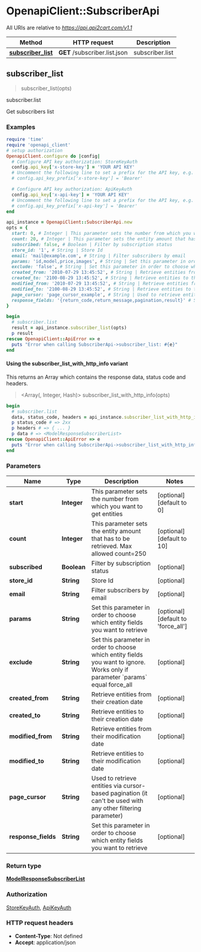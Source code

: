 # OpenapiClient::SubscriberApi

All URIs are relative to *https://api.api2cart.com/v1.1*

| Method | HTTP request | Description |
| ------ | ------------ | ----------- |
| [**subscriber_list**](SubscriberApi.md#subscriber_list) | **GET** /subscriber.list.json | subscriber.list |


## subscriber_list

> <ModelResponseSubscriberList> subscriber_list(opts)

subscriber.list

Get subscribers list

### Examples

```ruby
require 'time'
require 'openapi_client'
# setup authorization
OpenapiClient.configure do |config|
  # Configure API key authorization: StoreKeyAuth
  config.api_key['x-store-key'] = 'YOUR API KEY'
  # Uncomment the following line to set a prefix for the API key, e.g. 'Bearer' (defaults to nil)
  # config.api_key_prefix['x-store-key'] = 'Bearer'

  # Configure API key authorization: ApiKeyAuth
  config.api_key['x-api-key'] = 'YOUR API KEY'
  # Uncomment the following line to set a prefix for the API key, e.g. 'Bearer' (defaults to nil)
  # config.api_key_prefix['x-api-key'] = 'Bearer'
end

api_instance = OpenapiClient::SubscriberApi.new
opts = {
  start: 0, # Integer | This parameter sets the number from which you want to get entities
  count: 20, # Integer | This parameter sets the entity amount that has to be retrieved. Max allowed count=250
  subscribed: false, # Boolean | Filter by subscription status
  store_id: '1', # String | Store Id
  email: 'mail@example.com', # String | Filter subscribers by email
  params: 'id,model,price,images', # String | Set this parameter in order to choose which entity fields you want to retrieve
  exclude: 'false', # String | Set this parameter in order to choose which entity fields you want to ignore. Works only if parameter `params` equal force_all
  created_from: '2010-07-29 13:45:52', # String | Retrieve entities from their creation date
  created_to: '2100-08-29 13:45:52', # String | Retrieve entities to their creation date
  modified_from: '2010-07-29 13:45:52', # String | Retrieve entities from their modification date
  modified_to: '2100-08-29 13:45:52', # String | Retrieve entities to their modification date
  page_cursor: 'page_cursor_example', # String | Used to retrieve entities via cursor-based pagination (it can't be used with any other filtering parameter)
  response_fields: '{return_code,return_message,pagination,result}' # String | Set this parameter in order to choose which entity fields you want to retrieve
}

begin
  # subscriber.list
  result = api_instance.subscriber_list(opts)
  p result
rescue OpenapiClient::ApiError => e
  puts "Error when calling SubscriberApi->subscriber_list: #{e}"
end
```

#### Using the subscriber_list_with_http_info variant

This returns an Array which contains the response data, status code and headers.

> <Array(<ModelResponseSubscriberList>, Integer, Hash)> subscriber_list_with_http_info(opts)

```ruby
begin
  # subscriber.list
  data, status_code, headers = api_instance.subscriber_list_with_http_info(opts)
  p status_code # => 2xx
  p headers # => { ... }
  p data # => <ModelResponseSubscriberList>
rescue OpenapiClient::ApiError => e
  puts "Error when calling SubscriberApi->subscriber_list_with_http_info: #{e}"
end
```

### Parameters

| Name | Type | Description | Notes |
| ---- | ---- | ----------- | ----- |
| **start** | **Integer** | This parameter sets the number from which you want to get entities | [optional][default to 0] |
| **count** | **Integer** | This parameter sets the entity amount that has to be retrieved. Max allowed count&#x3D;250 | [optional][default to 10] |
| **subscribed** | **Boolean** | Filter by subscription status | [optional] |
| **store_id** | **String** | Store Id | [optional] |
| **email** | **String** | Filter subscribers by email | [optional] |
| **params** | **String** | Set this parameter in order to choose which entity fields you want to retrieve | [optional][default to &#39;force_all&#39;] |
| **exclude** | **String** | Set this parameter in order to choose which entity fields you want to ignore. Works only if parameter &#x60;params&#x60; equal force_all | [optional] |
| **created_from** | **String** | Retrieve entities from their creation date | [optional] |
| **created_to** | **String** | Retrieve entities to their creation date | [optional] |
| **modified_from** | **String** | Retrieve entities from their modification date | [optional] |
| **modified_to** | **String** | Retrieve entities to their modification date | [optional] |
| **page_cursor** | **String** | Used to retrieve entities via cursor-based pagination (it can&#39;t be used with any other filtering parameter) | [optional] |
| **response_fields** | **String** | Set this parameter in order to choose which entity fields you want to retrieve | [optional] |

### Return type

[**ModelResponseSubscriberList**](ModelResponseSubscriberList.md)

### Authorization

[StoreKeyAuth](../README.md#StoreKeyAuth), [ApiKeyAuth](../README.md#ApiKeyAuth)

### HTTP request headers

- **Content-Type**: Not defined
- **Accept**: application/json

